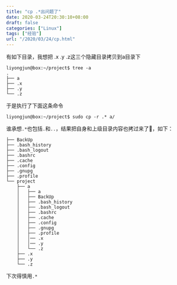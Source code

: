 ```yaml
---
title: "cp .*出问题了"
date: 2020-03-24T20:30:10+08:00
draft: false
categories: ["Linux"]
tags: ["经验"]
url: "/2020/03/24/cp.html"
---
```


有如下目录，我想把 .x .y .z这三个隐藏目录拷贝到a目录下

```shell
liyongjun@box:~/project$ tree -a
.
├── a
├── .x
├── .y
└── .z
```

于是执行了下面这条命令

```shell
liyongjun@box:~/project$ sudo cp -r .* a/

```

谁承想`.*`也包括`.`和`..`，结果把自身和上级目录内容也拷过来了🤣，如下：

```shell
├── BackUp
├── .bash_history
├── .bash_logout
├── .bashrc
├── .cache
├── .config
├── .gnupg
├── .profile
└── project
    ├── a
    │   ├── a
    │   ├── BackUp
    │   ├── .bash_history
    │   ├── .bash_logout
    │   ├── .bashrc
    │   ├── .cache
    │   ├── .config
    │   ├── .gnupg
    │   ├── .profile
    │   │── .x
    │   │── .y
    │   └── .z
    ├── .x
    ├── .y
    └── .z

```

下次得慎用`.*`